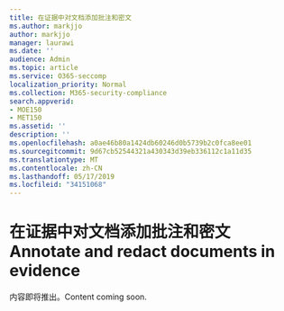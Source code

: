 ```yaml
---
title: 在证据中对文档添加批注和密文
ms.author: markjjo
author: markjjo
manager: laurawi
ms.date: ''
audience: Admin
ms.topic: article
ms.service: O365-seccomp
localization_priority: Normal
ms.collection: M365-security-compliance
search.appverid:
- MOE150
- MET150
ms.assetid: ''
description: ''
ms.openlocfilehash: a0ae46b80a1424db60246d0b5739b2c0fca8ee01
ms.sourcegitcommit: 9d67cb52544321a430343d39eb336112c1a11d35
ms.translationtype: MT
ms.contentlocale: zh-CN
ms.lasthandoff: 05/17/2019
ms.locfileid: "34151068"
---
```

# <a name="annotate-and-redact-documents-in-evidence"></a><span data-ttu-id="83b03-102">在证据中对文档添加批注和密文</span><span class="sxs-lookup"><span data-stu-id="83b03-102">Annotate and redact documents in evidence</span></span>

<span data-ttu-id="83b03-103">内容即将推出。</span><span class="sxs-lookup"><span data-stu-id="83b03-103">Content coming soon.</span></span>